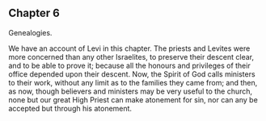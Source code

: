 ## Chapter 6

Genealogies.

We have an account of Levi in this chapter. The priests and Levites were more concerned than any other Israelites, to preserve their descent clear, and to be able to prove it; because all the honours and privileges of their office depended upon their descent. Now, the Spirit of God calls ministers to their work, without any limit as to the families they came from; and then, as now, though believers and ministers may be very useful to the church, none but our great High Priest can make atonement for sin, nor can any be accepted but through his atonement.


